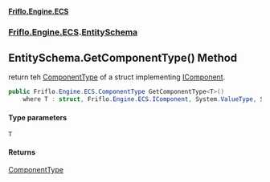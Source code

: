 #### [Friflo.Engine.ECS](index.md 'index')
### [Friflo.Engine.ECS](Friflo.Engine.ECS.md 'Friflo.Engine.ECS').[EntitySchema](EntitySchema.md 'Friflo.Engine.ECS.EntitySchema')

## EntitySchema.GetComponentType<T>() Method

return teh [ComponentType](ComponentType.md 'Friflo.Engine.ECS.ComponentType') of a struct implementing [IComponent](IComponent.md 'Friflo.Engine.ECS.IComponent').

```csharp
public Friflo.Engine.ECS.ComponentType GetComponentType<T>()
    where T : struct, Friflo.Engine.ECS.IComponent, System.ValueType, System.ValueType;
```
#### Type parameters

<a name='Friflo.Engine.ECS.EntitySchema.GetComponentType_T_().T'></a>

`T`

#### Returns
[ComponentType](ComponentType.md 'Friflo.Engine.ECS.ComponentType')